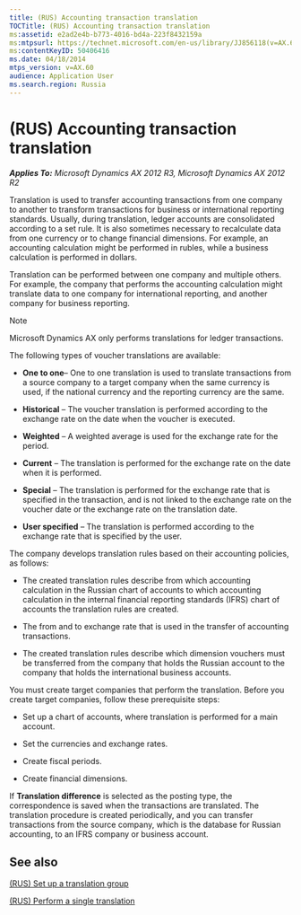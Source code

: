 ```yaml
---
title: (RUS) Accounting transaction translation
TOCTitle: (RUS) Accounting transaction translation
ms:assetid: e2ad2e4b-b773-4016-bd4a-223f8432159a
ms:mtpsurl: https://technet.microsoft.com/en-us/library/JJ856118(v=AX.60)
ms:contentKeyID: 50406416
ms.date: 04/18/2014
mtps_version: v=AX.60
audience: Application User
ms.search.region: Russia
---
```


# (RUS) Accounting transaction translation 


_**Applies To:** Microsoft Dynamics AX 2012 R3, Microsoft Dynamics AX 2012 R2_

Translation is used to transfer accounting transactions from one company to another to transform transactions for business or international reporting standards. Usually, during translation, ledger accounts are consolidated according to a set rule. It is also sometimes necessary to recalculate data from one currency or to change financial dimensions. For example, an accounting calculation might be performed in rubles, while a business calculation is performed in dollars.

Translation can be performed between one company and multiple others. For example, the company that performs the accounting calculation might translate data to one company for international reporting, and another company for business reporting.


> [!NOTE]
> <P>Microsoft Dynamics AX only performs translations for ledger transactions.</P>



The following types of voucher translations are available:

  - **One to one**– One to one translation is used to translate transactions from a source company to a target company when the same currency is used, if the national currency and the reporting currency are the same.

  - **Historical** – The voucher translation is performed according to the exchange rate on the date when the voucher is executed.

  - **Weighted** – A weighted average is used for the exchange rate for the period.

  - **Current** – The translation is performed for the exchange rate on the date when it is performed.

  - **Special** – The translation is performed for the exchange rate that is specified in the transaction, and is not linked to the exchange rate on the voucher date or the exchange rate on the translation date.

  - **User specified** – The translation is performed according to the exchange rate that is specified by the user.

The company develops translation rules based on their accounting policies, as follows:

  - The created translation rules describe from which accounting calculation in the Russian chart of accounts to which accounting calculation in the internal financial reporting standards (IFRS) chart of accounts the translation rules are created.

  - The from and to exchange rate that is used in the transfer of accounting transactions.

  - The created translation rules describe which dimension vouchers must be transferred from the company that holds the Russian account to the company that holds the international business accounts.

You must create target companies that perform the translation. Before you create target companies, follow these prerequisite steps:

  - Set up a chart of accounts, where translation is performed for a main account.

  - Set the currencies and exchange rates.

  - Create fiscal periods.

  - Create financial dimensions.

If **Translation difference** is selected as the posting type, the correspondence is saved when the transactions are translated. The translation procedure is created periodically, and you can transfer transactions from the source company, which is the database for Russian accounting, to an IFRS company or business account.

## See also

[(RUS) Set up a translation group](rus-set-up-a-translation-group.md)

[(RUS) Perform a single translation](rus-perform-a-single-translation.md)

  


